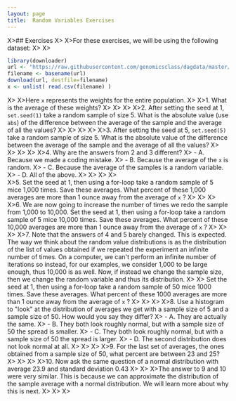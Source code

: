 ```yaml
---
layout: page
title:  Random Variables Exercises
---
```


X>## Exercises
X>
X>For these exercises, we will be using the following dataset:
X>
X>
```r
library(downloader) 
url <- "https://raw.githubusercontent.com/genomicsclass/dagdata/master/inst/extdata/femaleControlsPopulation.csv"
filename <- basename(url)
download(url, destfile=filename)
x <- unlist( read.csv(filename) )
```
X>
X>Here `x` represents the weights for the entire population.
X>
X>1. What is the average of these weights?
X>
X>
X>
X>2. After setting the seed at 1, `set.seed(1)` take a random sample of size 5. What is the absolute value (use `abs`) of the difference between the average of the sample and the average of all the values?
X>
X>
X>
X>
X>3. After setting the seed at 5, `set.seed(5)` take a random sample of size 5. What is the absolute value of the difference between the average of the sample and the average of all the values?
X>
X>
X>
X>
X>4. Why are the answers from 2 and 3 different?
X>  - A. Because we made a coding mistake.
X>  - B. Because the average of the `x` is random.
X>  - C. Because the average of the samples is a random variable.
X>  - D. All of the above.
X>
X>
X>
X>  
X>5. Set the seed at 1, then using a for-loop take a random sample of 5 mice 1,000 times. Save these averages. What percent of these 1,000 averages are more than 1 ounce away from the average of `x` ?
X>
X>
X>
X>6. We are now going to increase the number of times we redo the sample from 1,000 to 10,000. Set the seed at 1, then using a for-loop take a random sample of 5 mice 10,000 times. Save these averages. What percent of these 10,000 averages are more than 1 ounce away from the average of `x` ?
X>
X>
X>
X>7. Note that the answers of 4 and 5 barely changed. This is expected. The way we think about the random value distributions is as the distribution of the list of values obtained if we repeated the experiment an infinite number of times. On a computer, we can't perform an infinite number of iterations so instead, for our examples, we consider 1,000 to be large enough, thus 10,000 is as well. Now, if instead we change the sample size, then we change the random variable and thus its distribution. 
X>
X>    Set the seed at 1, then using a for-loop take a random sample of 50 mice 1000 times. Save these averages. What percent of these 1000 averages are more than 1 ounce away from the average of `x` ?
X>
X>
X>
X>8. Use a histogram to "look" at the distribution of averages we get with a sample size of 5 and a sample size of 50. How would you say they differ?
X>  - A. They are actually the same.
X>  - B. They both look roughly normal, but with a sample size of 50 the spread is smaller.
X>  - C. They both look roughly normal, but with a sample size of 50 the spread is larger.
X>  - D. The second distribution does not look normal at all.
X>
X>
X>
X>9. For the last set of averages, the ones obtained from a sample size of 50, what percent are between 23 and 25?
X>
X>
X>
X>10. Now ask the same question of a normal distribution with average 23.9 and standard deviation 0.43
X>
X>
X>The answer to 9 and 10 were very similar. This is because we can approximate the distribution of the sample average with a normal distribution. We will learn more about why this is next. 
X>
X>
X>
